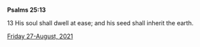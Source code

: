 **Psalms 25:13**

13 His soul shall dwell at ease; and his seed shall inherit the earth.

[Friday 27-August, 2021](https://t.me/s/daily_scripture)
